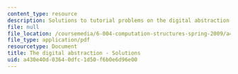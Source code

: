 ```yaml
---
content_type: resource
description: Solutions to tutorial problems on the digital abstraction.
file: null
file_location: /coursemedia/6-004-computation-structures-spring-2009/a430e40d03640dfc1d50f6b0e6d96e00_MIT6_004s09_tutor02_sol.pdf
file_type: application/pdf
resourcetype: Document
title: The digital abstraction - Solutions
uid: a430e40d-0364-0dfc-1d50-f6b0e6d96e00
---
```

